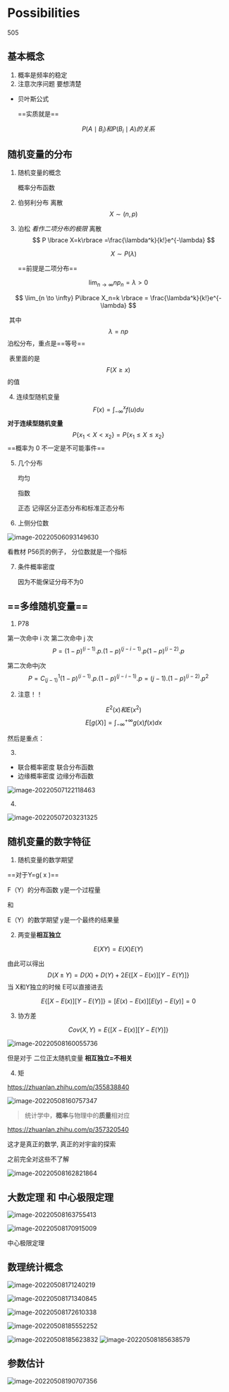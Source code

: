 # Possibilities

505

## 基本概念

1. 概率是频率的稳定
2. 注意次序问题 要想清楚

- 贝叶斯公式

  ==实质就是==

$$
P(A\mid B_i)和P(B_i\mid A)的关系
$$



## 随机变量的分布



1. 随机变量的概念

   概率分布函数

2. 伯努利分布   离散
   $$
   X\sim(n,p)
   $$

3. 泊松   *看作二项分布的极限*  离散
   $$
   P \lbrace X=k\rbrace =\frac{\lambda^k}{k!}e^{-\lambda}
   $$

   $$
   X \sim P(\lambda)
   $$

    ==前提是二项分布==

$$
\lim_{n \to \infty} np_n = \lambda > 0 
$$

$$
\lim_{n \to \infty} P\lbrace X_n=k \rbrace = \frac{\lambda^k}{k!}e^{-\lambda}
$$

​		其中
$$
\lambda = np
$$
​		泊松分布，重点是==等号==

​		表里面的是$$ F(X \geq x)  $$的值

​	4. 连续型随机变量
$$
F(x) = \int_{-\infty}^x f(u)du
$$
**对于连续型随机变量**
$$
P\lbrace x_1<X<x_2 \rbrace =P \lbrace x_1\leq X \leq x_2 \rbrace
$$
==概率为 0 不一定是不可能事件==

5. 几个分布

   均匀

   指数

   正态   记得区分正态分布和标准正态分布

6. 上侧分位数    

![image-20220506093149630](https://raw.githubusercontent.com/RNCHEN/photo-326/master/blogImg/image-20220506093149630.png)

看教材 P56页的例子， 分位数就是一个指标

7. 条件概率密度

   因为不能保证分母不为0

   



## ==多维随机变量==

1.  P78

   第一次命中 i 次 第二次命中 j 次
   $$
   P = (1-p)^{(i-1)}.p.(1-p)^{(j-i-1)}.p  (1-p)^{(i-2)}.p
   $$
   
   
   
   第二次命中j次
   $$
   P = C_{(j-1)}^1(1-p)^{(i-1)}.p.(1-p)^{(j-i-1)}.p= (j-1).(1-p)^{(i-2)}.p^2
   $$
   

   
2. 注意！！

   $$ E^2(x)  和 E(x^2) $$
   $$
   E[ g (X) ] = \int_{- \infty}^{+\infty}g(x)f(x)dx
   $$
   





然后是重点：

3. 

- 联合概率密度  联合分布函数
- 边缘概率密度  边缘分布函数

![image-20220507122118463](https://raw.githubusercontent.com/RNCHEN/photo-326/master/blogImg/image-20220507122118463.png)



4. 

![image-20220507203231325](https://raw.githubusercontent.com/RNCHEN/photo-326/master/blogImg/image-20220507203231325.png)





## 随机变量的数字特征

1. 随机变量的数学期望

==对于Y=g( x )==

F（Y）的分布函数     y是一个过程量

和

E（Y）的数学期望     y是一个最终的结果量

2. 两变量**相互独立**

$$
E(XY)=E(X)E(Y)
$$

由此可以得出
$$
D(X\pm Y)=D(X)+D(Y)+2E\lbrace [X-E(x)][Y-E(Y)] \rbrace
$$
当 X和Y独立的时候  E可以直接进去

$$  E\lbrace [X-E(x)][Y-E(Y)] \rbrace = [E(x)-E(x)][E(y)-E(y)] =0 $$

3. 协方差

$$
Cov(X,Y)=E\lbrace [X-E(x)][Y-E(Y)] \rbrace
$$

![image-20220508160055736](https://raw.githubusercontent.com/RNCHEN/photo-326/master/blogImg/image-20220508160055736.png)

 但是对于 二位正太随机变量  **相互独立=不相关**

4. 矩

https://zhuanlan.zhihu.com/p/355838840

![image-20220508160757347](https://raw.githubusercontent.com/RNCHEN/photo-326/master/blogImg/image-20220508160757347.png)

> 统计学中，**概率**与物理中的**质量**相对应

https://zhuanlan.zhihu.com/p/357320540

这才是真正的数学, 真正的对宇宙的探索

之前完全对这些不了解

![image-20220508162821864](https://raw.githubusercontent.com/RNCHEN/photo-326/master/blogImg/image-20220508162821864.png)

## 大数定理 和 中心极限定理

![image-20220508163755413](https://raw.githubusercontent.com/RNCHEN/photo-326/master/blogImg/image-20220508163755413.png)

![image-20220508170915009](https://raw.githubusercontent.com/RNCHEN/photo-326/master/blogImg/image-20220508170915009.png)

中心极限定理

##  数理统计概念

![image-20220508171240219](https://raw.githubusercontent.com/RNCHEN/photo-326/master/blogImg/image-20220508171240219.png)

![image-20220508171340845](https://raw.githubusercontent.com/RNCHEN/photo-326/master/blogImg/image-20220508171340845.png)

![image-20220508172610338](https://raw.githubusercontent.com/RNCHEN/photo-326/master/blogImg/image-20220508172610338.png)

![image-20220508185552252](https://raw.githubusercontent.com/RNCHEN/photo-326/master/blogImg/image-20220508185552252.png)

![image-20220508185623832](https://raw.githubusercontent.com/RNCHEN/photo-326/master/blogImg/image-20220508185623832.png)
![image-20220508185638579](https://raw.githubusercontent.com/RNCHEN/photo-326/master/blogImg/image-20220508185638579.png)

## 参数估计

![image-20220508190707356](https://raw.githubusercontent.com/RNCHEN/photo-326/master/blogImg/image-20220508190707356.png)